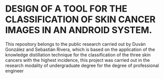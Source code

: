 # DESIGN OF A TOOL FOR THE CLASSIFICATION OF SKIN CANCER IMAGES IN AN ANDROID SYSTEM.

This repository belongs to the public research carried out by Duván González and Sebastián Rivera, which is based on the application of the knowledge distillation technique for the classification of the three skin cancers with the highest incidence, this project was carried out in the research modality of undergraduate degree for the degree of professional engineer
